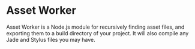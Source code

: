 Asset Worker
======

Asset Worker is a Node.js module for recursively finding asset files, and exporting them to a build directory of your project. It will also compile any Jade and Stylus files you may have. 
